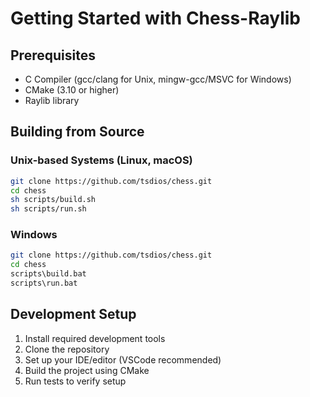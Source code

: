 # Getting Started with Chess-Raylib

## Prerequisites
- C Compiler (gcc/clang for Unix, mingw-gcc/MSVC for Windows)
- CMake (3.10 or higher)
- Raylib library

## Building from Source

### Unix-based Systems (Linux, macOS)
```bash
git clone https://github.com/tsdios/chess.git
cd chess
sh scripts/build.sh
sh scripts/run.sh
```

### Windows
```bash
git clone https://github.com/tsdios/chess.git
cd chess
scripts\build.bat
scripts\run.bat
```

## Development Setup
1. Install required development tools
2. Clone the repository
3. Set up your IDE/editor (VSCode recommended)
4. Build the project using CMake
5. Run tests to verify setup 